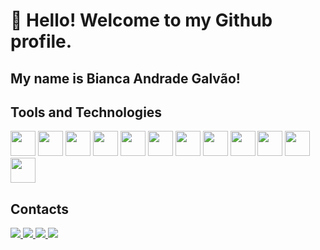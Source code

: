 # 👋 Hello! Welcome to my Github profile.

## My name is Bianca Andrade Galvão!

## Tools and Technologies

<div>
  <img loading="lazy" src="https://cdn.jsdelivr.net/gh/devicons/devicon/icons/git/git-original.svg" width="40" height="40"/>
  <img loading="lazy" src="https://cdn.jsdelivr.net/gh/devicons/devicon/icons/nextjs/nextjs-original.svg" width="40" height="40"/>
  <img loading="lazy" src="https://cdn.jsdelivr.net/gh/devicons/devicon/icons/react/react-original.svg" width="40" height="40"/>
  <img loading="lazy" src="https://cdn.jsdelivr.net/gh/devicons/devicon/icons/html5/html5-original.svg" width="40" height="40"/>
  <img loading="lazy" src="https://cdn.jsdelivr.net/gh/devicons/devicon/icons/css3/css3-original.svg" width="40" height="40"/>
  <img loading="lazy" src="https://cdn.jsdelivr.net/gh/devicons/devicon/icons/javascript/javascript-original.svg" width="40" height="40"/>
  <img loading="lazy" src="https://cdn.jsdelivr.net/gh/devicons/devicon/icons/python/python-original.svg" width="40" height="40"/>
  <img loading="lazy" src="https://cdn.jsdelivr.net/gh/devicons/devicon/icons/c/c-original.svg" width="40" height="40"/>
  <img loading="lazy" src="https://cdn.jsdelivr.net/gh/devicons/devicon/icons/cplusplus/cplusplus-original.svg" width="40" height="40"/>
  <img loading="lazy" src="https://cdn.jsdelivr.net/gh/devicons/devicon/icons/csharp/csharp-original.svg" width="40" height="40"/>
  <img loading="lazy" src="https://cdn.jsdelivr.net/gh/devicons/devicon/icons/postgresql/postgresql-original.svg" width="40" height="40"/>
  <img loading="lazy" src="https://cdn.jsdelivr.net/gh/devicons/devicon/icons/prisma/prisma-original.svg" width="40" height="40"/>
</div>

## Contacts

<div>
  <!-- Instagram -->
  <a href="https://instagram.com/bia.andradeg" target="_blank">
    <img loading="lazy" src="https://img.shields.io/badge/-Instagram-%23E4405F?style=for-the-badge&logo=instagram&logoColor=white" target="_blank">
  </a>
  <!-- Outlook -->
  <a href="mailto:biancandradegalvao@outlook.com">
    <img loading="lazy" src="https://img.shields.io/badge/Outlook-003366?style=for-the-badge&logo=microsoft-outlook&logoColor=white" target="_blank">
  </a>
  <!-- LinkedIn -->
  <a href="https://www.linkedin.com/in/bianca-andrade-galv%C3%A3o/" target="_blank">
    <img loading="lazy" src="https://img.shields.io/badge/-LinkedIn-%230077B5?style=for-the-badge&logo=linkedin&logoColor=white" target="_blank">
  </a> 
  <!-- WhatsApp -->
  <a href="https://wa.me/71996898570" target="_blank">
    <img loading="lazy" src="https://img.shields.io/badge/-WhatsApp-%23128C7E?style=for-the-badge&logo=whatsapp&logoColor=white" target="_blank">
  </a> 
</div>
